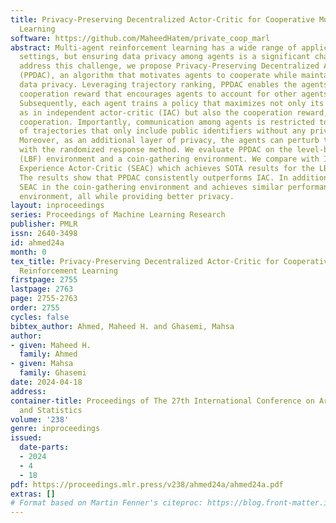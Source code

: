 ```yaml
---
title: Privacy-Preserving Decentralized Actor-Critic for Cooperative Multi-Agent Reinforcement
  Learning
software: https://github.com/MaheedHatem/private_coop_marl
abstract: Multi-agent reinforcement learning has a wide range of applications in cooperative
  settings, but ensuring data privacy among agents is a significant challenge. To
  address this challenge, we propose Privacy-Preserving Decentralized Actor-Critic
  (PPDAC), an algorithm that motivates agents to cooperate while maintaining their
  data privacy. Leveraging trajectory ranking, PPDAC enables the agents to learn a
  cooperation reward that encourages agents to account for other agents’ preferences.
  Subsequently, each agent trains a policy that maximizes not only its local reward
  as in independent actor-critic (IAC) but also the cooperation reward, hence, increasing
  cooperation. Importantly, communication among agents is restricted to their ranking
  of trajectories that only include public identifiers without any private local data.
  Moreover, as an additional layer of privacy, the agents can perturb their rankings
  with the randomized response method. We evaluate PPDAC on the level-based foraging
  (LBF) environment and a coin-gathering environment. We compare with IAC and Shared
  Experience Actor-Critic (SEAC) which achieves SOTA results for the LBF environment.
  The results show that PPDAC consistently outperforms IAC. In addition, PPDAC outperforms
  SEAC in the coin-gathering environment and achieves similar performance in the LBF
  environment, all while providing better privacy.
layout: inproceedings
series: Proceedings of Machine Learning Research
publisher: PMLR
issn: 2640-3498
id: ahmed24a
month: 0
tex_title: Privacy-Preserving Decentralized Actor-Critic for Cooperative Multi-Agent
  Reinforcement Learning
firstpage: 2755
lastpage: 2763
page: 2755-2763
order: 2755
cycles: false
bibtex_author: Ahmed, Maheed H. and Ghasemi, Mahsa
author:
- given: Maheed H.
  family: Ahmed
- given: Mahsa
  family: Ghasemi
date: 2024-04-18
address:
container-title: Proceedings of The 27th International Conference on Artificial Intelligence
  and Statistics
volume: '238'
genre: inproceedings
issued:
  date-parts:
  - 2024
  - 4
  - 18
pdf: https://proceedings.mlr.press/v238/ahmed24a/ahmed24a.pdf
extras: []
# Format based on Martin Fenner's citeproc: https://blog.front-matter.io/posts/citeproc-yaml-for-bibliographies/
---
```

